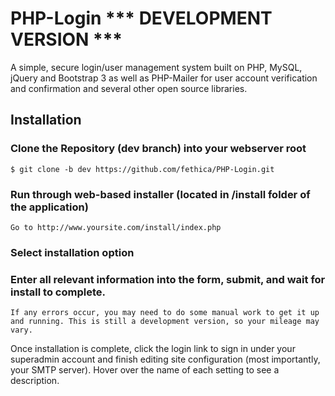 PHP-Login *** DEVELOPMENT VERSION ***
=========

A simple, secure login/user management system built on PHP, MySQL, jQuery and Bootstrap 3 as well as PHP-Mailer for user account verification and confirmation and several other open source libraries.

## Installation
### Clone the Repository (dev branch) into your webserver root
    $ git clone -b dev https://github.com/fethica/PHP-Login.git

### Run through web-based installer (located in /install folder of the application)
    Go to http://www.yoursite.com/install/index.php

### Select installation option

### Enter all relevant information into the form, submit, and wait for install to complete.

    If any errors occur, you may need to do some manual work to get it up and running. This is still a development version, so your mileage may vary.

Once installation is complete, click the login link to sign in under your superadmin account and finish editing site configuration (most importantly, your SMTP server). Hover over the name of each setting to see a description.
